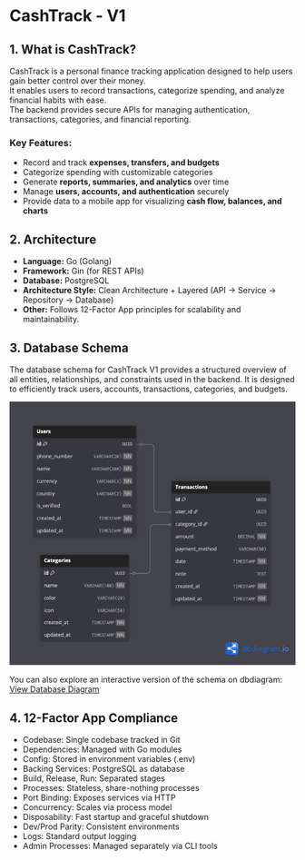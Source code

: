 # CashTrack - V1

## 1. What is CashTrack?
CashTrack is a personal finance tracking application designed to help users gain better control over their money.  
It enables users to record transactions, categorize spending, and analyze financial habits with ease.  
The backend provides secure APIs for managing authentication, transactions, categories, and financial reporting.  

### Key Features:
- Record and track **expenses, transfers, and budgets**
- Categorize spending with customizable categories
- Generate **reports, summaries, and analytics** over time
- Manage **users, accounts, and authentication** securely
- Provide data to a mobile app for visualizing **cash flow, balances, and charts**

## 2. Architecture
- **Language:** Go (Golang)
- **Framework:** Gin (for REST APIs)
- **Database:** PostgreSQL
- **Architecture Style:** Clean Architecture + Layered (API → Service → Repository → Database)
- **Other:** Follows 12-Factor App principles for scalability and maintainability.

## 3. Database Schema
The database schema for CashTrack V1 provides a structured overview of all entities, relationships, and constraints used in the backend. It is designed to efficiently track users, accounts, transactions, categories, and budgets.

![CashTrack Database Schema](./docs/database/cashtrack-v1-schema.png)

You can also explore an interactive version of the schema on dbdiagram: [View Database Diagram](https://dbdiagram.io/d/Cashtrack-v1-68c167bb61a46d388e658af5)

## 4. 12-Factor App Compliance

- Codebase: Single codebase tracked in Git
- Dependencies: Managed with Go modules
- Config: Stored in environment variables (.env)
- Backing Services: PostgreSQL as database
- Build, Release, Run: Separated stages
- Processes: Stateless, share-nothing processes
- Port Binding: Exposes services via HTTP
- Concurrency: Scales via process model
- Disposability: Fast startup and graceful shutdown
- Dev/Prod Parity: Consistent environments
- Logs: Standard output logging
- Admin Processes: Managed separately via CLI tools